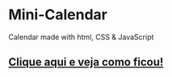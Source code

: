 # Mini-Calendar
Calendar made with html, CSS &amp; JavaScript
## [Clique aqui e veja como ficou!](https://gabtapia.github.io/Mini-Calendar/)
